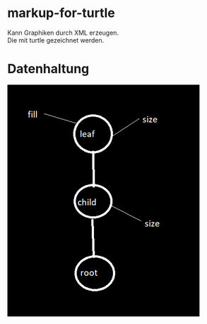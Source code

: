 # markup-for-turtle

Kann Graphiken durch XML erzeugen.<br>
Die mit turtle gezeichnet werden.

# Datenhaltung

<img src="P.PNG" alt="picture not found"/>